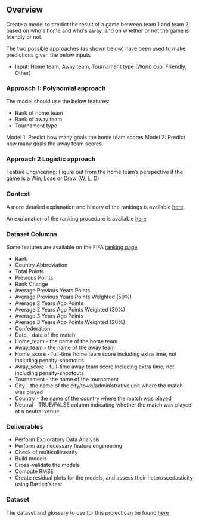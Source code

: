 ## Overview 
Create a model to predict the result of a game between team 1 and team 2, based on who's home and who's away, and on whether or not the game is friendly or not.

The two possible approaches (as  shown below) have been used to make predictions given the below inputs
- Input: Home team, Away team, Tournament type (World cup, Friendly, Other)

### Approach 1: Polynomial approach
The model should use the below features:
- Rank of home team
- Rank of away team
- Tournament type

Model 1: Predict how many goals the home team scores
Model 2: Predict how many goals the away team scores

### Approach 2 Logistic approach
Feature Engineering: Figure out from the home team’s perspective if the game is a Win, Lose or Draw (W, L, D)

### Context
A more detailed explanation and history of the rankings is available [here](https://en.wikipedia.org/wiki/FIFA_World_Rankings)

An explanation of the ranking procedure is available [here](https://www.fifa.com/fifa-world-ranking/procedure/men.html)

### Dataset Columns
Some features are available on the FIFA [ranking page](https://www.fifa.com/fifa-world-ranking/ranking-table/men/index.html)

- Rank
- Country Abbreviation
- Total Points
- Previous Points
- Rank Change
- Average Previous Years Points
- Average Previous Years Points Weighted (50%)
- Average 2 Years Ago Points
- Average 2 Years Ago Points Weighted (30%)
- Average 3 Years Ago Points
- Average 3 Years Ago Points Weighted (20%)
- Confederation
- Date - date of the match
- Home_team - the name of the home team
- Away_team - the name of the away team
- Home_score - full-time home team score including extra time, not including penalty-shootouts
- Away_score - full-time away team score including extra time, not including penalty-shootouts
- Tournament - the name of the tournament
- City - the name of the city/town/administrative unit where the match was played
- Country - the name of the country where the match was played
- Neutral - TRUE/FALSE column indicating whether the match was played at a neutral venue

### Deliverables
- Perform  Exploratory Data Analysis
- Perform any necessary feature engineering
- Check of multicollinearity
- Build models
- Cross-validate the models
- Compute RMSE
- Create residual plots for the models, and assess their heteroscedasticity using Bartlett’s test

### Dataset
The dataset and glossary to use for this project can be found [here](https://drive.google.com/open?id=1BYUqaEEnFtAe5lvzJh9lpVpR2MAvERUc)
